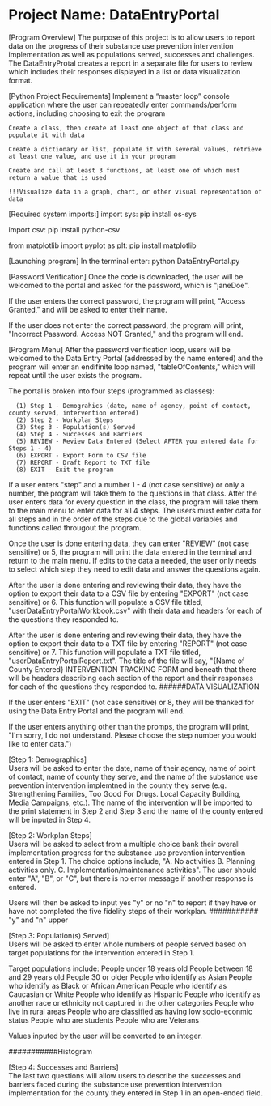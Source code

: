 # Project Name: DataEntryPortal

[Program Overview]
  The purpose of this project is to allow users to report data on the progress of their substance use prevention intervention implementation as well as populations served, successes and challenges. The DataEntryProtal creates a report in a separate file for users to review which includes their responses displayed in a list or data visualization format. 


[Python Project Requirements]
    Implement a “master loop” console application where the user can repeatedly enter commands/perform actions, including choosing to exit the program

    Create a class, then create at least one object of that class and populate it with data

    Create a dictionary or list, populate it with several values, retrieve at least one value, and use it in your program

    Create and call at least 3 functions, at least one of which must return a value that is used

    !!!Visualize data in a graph, chart, or other visual representation of data


[Required system imports:]
  import sys:
      pip install os-sys

  import csv:
      pip install python-csv
  
  from matplotlib import pyplot as plt:
      pip install matplotlib


[Launching program]
  In the terminal enter:
      python DataEntryPortal.py


[Password Verification]
  Once the code is downloaded, the user will be welcomed to the portal and asked for the password, which is "janeDoe".  
  
  If the user enters the correct password, the program will print, "Access Granted," and will be asked to enter their name.
  
  If the user does not enter the correct password, the program will print, "Incorrect Password. Access NOT Granted," and the program will end.
  

[Program Menu]
  After the password verification loop, users will be welcomed to the Data Entry Portal (addressed by the name entered) and the program will enter an endifinite loop named, "tableOfContents," which will repeat until the user exists the program.

  The portal is broken into four steps (programmed as classes): 

      (1) Step 1 - Demograhics (date, name of agency, point of contact, county served, intervention entered)
      (2) Step 2 - Workplan Steps
      (3) Step 3 - Population(s) Served
      (4) Step 4 - Successes and Barriers
      (5) REVIEW - Review Data Entered (Select AFTER you entered data for Steps 1 - 4) 
      (6) EXPORT - Export Form to CSV file
      (7) REPORT - Draft Report to TXT file
      (8) EXIT - Exit the program  
      
  If a user enters "step" and a number 1 - 4 (not case sensitive) or only a number, the program will take them to the questions in that class. After the user enters data for every question in the class, the program will take them to the main menu to enter data for all 4 steps.  The users must enter data for all steps and in the order of the steps due to the global variables and functions called througout the program.  

  Once the user is done entering data, they can enter "REVIEW" (not case sensitive) or 5, the program will print the data entered in the terminal and return to the main menu.  If edits to the data a needed, the user only needs to select which step they need to edit data and answer the questions again. 

  After the user is done entering and reviewing their data, they have the option to export their data to a CSV file by entering "EXPORT" (not case sensitive) or 6.  This function will populate a CSV file titled, "userDataEntryPortalWorkbook.csv" with their data and headers for each of the questions they responded to. 

  After the user is done entering and reviewing their data, they have the option to export their data to a TXT file by entering "REPORT" (not case sensitive) or 7.  This function will populate a TXT file titled, "userDataEntryPortalReport.txt".  The title of the file will say, "{Name of County Entered} INTERVENTION TRACKING FORM and beneath that there will be headers describing each section of the report and their responses for each of the questions they responded to. 
  ######DATA VISUALIZATION

  If the user enters "EXIT" (not case sensitive) or 8, they will be thanked for using the Data Entry Portal and the program will end.  
  
  If the user enters anything other than the promps, the program will print, "I'm sorry, I do not understand. Please choose the step number you would like to enter data.")
  

[Step 1: Demographics]  
  Users will be asked to enter the date, name of their agency, name of point of contact, name of county they serve, and the name of the substance use prevention intervention implemtned in the county they serve (e.g. Strengthening Families, Too Good For Drugs. Local Capacity Building, Media Campaigns, etc.).  The name of the intervention will be imported to the print statement in Step 2 and Step 3 and the name of the county entered will be inputed in Step 4. 
  
 
[Step 2: Workplan Steps]  
  Users will be asked to select from a multiple choice bank their overall implementation progress for the substance use prevention intervention entered in Step 1.  The choice options include, "A. No activities B. Planning activities only. C. Implementation/maintenance activities". The user should enter "A", "B", or "C", but there is no error message if another response is entered. 

  Users will then be asked to input yes "y" or no "n" to report if they have or have not completed the five fidelity steps of their workplan.
  ########### "y" and "n" upper


[Step 3: Population(s) Served]  
Users will be asked to enter whole numbers of people served based on target populations for the intervention entered in Step 1.

Target populations include: 
    People under 18 years old 
    People between 18 and 29 years old
    People 30 or older 
    People who identify as Asian
    People who identify as Black or African American
    People who identify as Caucasian or White
    People who identify as Hispanic
    People who identify as another race or ethnicity not captured in the other categories
    People who live in rural areas 
    People who are classified as having low socio-econmic status
    People who are students
    People who are Veterans

Values inputed by the user will be converted to an integer.

###########Histogram 


[Step 4: Successes and Barriers]  
  The last two questions will allow users to describe the successes and barriers faced during the substance use prevention intervention implementation for the county they entered in Step 1 in an open-ended field.  
